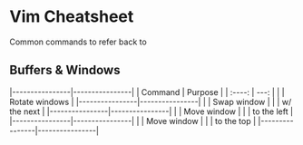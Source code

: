 # Vim Cheatsheet
Common commands to refer back to

## Buffers & Windows
|----------------|----------------|
|    Command     |        Purpose |
|    :----:      |           ---: |
|    <C-W><r>    | Rotate windows |
|----------------|----------------|
|    <C-W><r>    |    Swap window |
|                |    w/ the next |
|----------------|----------------|
| <C-W><Shift-H> |    Move window |
|                |    to the left |
|----------------|----------------|
| <C-W><Shift-K> |    Move window |
|                |    to the top  |
|----------------|----------------|

